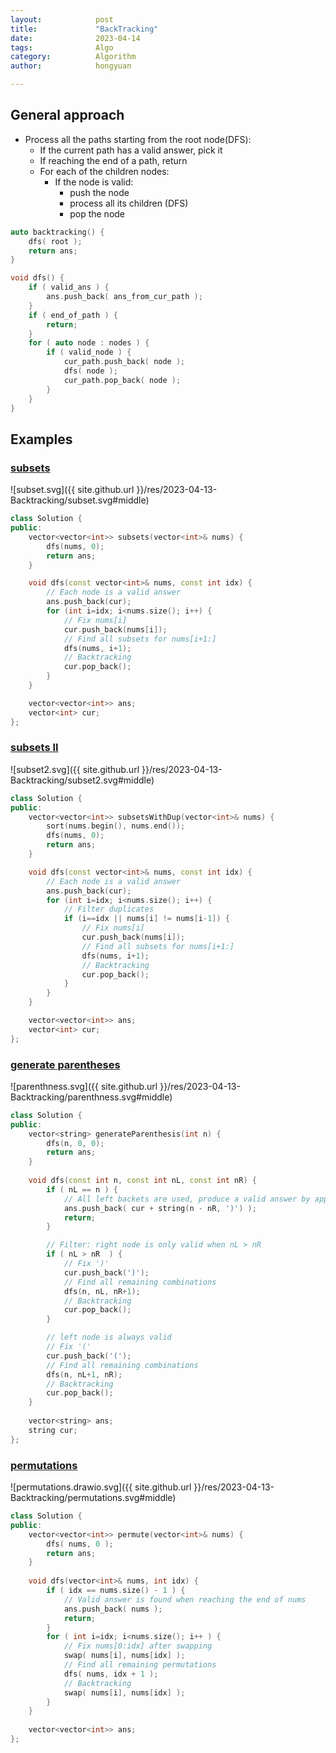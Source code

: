 ```yaml
---
layout:            post
title:             "BackTracking"
date:              2023-04-14
tags:              Algo
category:          Algorithm
author:            hongyuan

---
```


## General approach

* Process all the paths starting from the root node(DFS):
    - If the current path has a valid answer, pick it
    - If reaching the end of a path, return
    - For each of the children nodes:
        * If the node is valid:
            - push the node
            - process all its children (DFS)
            - pop the node


```cpp
auto backtracking() {
    dfs( root );
    return ans;
}

void dfs() {
    if ( valid_ans ) {
        ans.push_back( ans_from_cur_path );
    }
    if ( end_of_path ) {
        return;
    }
    for ( auto node : nodes ) {
        if ( valid_node ) {
            cur_path.push_back( node );
            dfs( node );
            cur_path.pop_back( node );
        }
    }
}
```

## Examples

### [subsets](https://leetcode.com/problems/subsets/description/)

![subset.svg]({{ site.github.url }}/res/2023-04-13-Backtracking/subset.svg#middle)

```cpp
class Solution {
public:
    vector<vector<int>> subsets(vector<int>& nums) {
        dfs(nums, 0);
        return ans;
    }

    void dfs(const vector<int>& nums, const int idx) {
        // Each node is a valid answer
        ans.push_back(cur);
        for (int i=idx; i<nums.size(); i++) {
            // Fix nums[i]
            cur.push_back(nums[i]);
            // Find all subsets for nums[i+1:]
            dfs(nums, i+1);
            // Backtracking
            cur.pop_back();
        }
    }

    vector<vector<int>> ans;
    vector<int> cur;
};
```

### [subsets II](https://leetcode.com/problems/subsets-ii/description/)

![subset2.svg]({{ site.github.url }}/res/2023-04-13-Backtracking/subset2.svg#middle)

```cpp
class Solution {
public:
    vector<vector<int>> subsetsWithDup(vector<int>& nums) {
        sort(nums.begin(), nums.end());
        dfs(nums, 0);
        return ans;
    }

    void dfs(const vector<int>& nums, const int idx) {
        // Each node is a valid answer
        ans.push_back(cur);
        for (int i=idx; i<nums.size(); i++) {
            // Filter duplicates
            if (i==idx || nums[i] != nums[i-1]) {
                // Fix nums[i]
                cur.push_back(nums[i]);
                // Find all subsets for nums[i+1:]
                dfs(nums, i+1);
                // Backtracking
                cur.pop_back();
            }
        }
    }

    vector<vector<int>> ans;
    vector<int> cur;
};
```

### [generate parentheses](https://leetcode.com/problems/generate-parentheses/description/)

![parenthness.svg]({{ site.github.url }}/res/2023-04-13-Backtracking/parenthness.svg#middle)

```cpp
class Solution {
public:
    vector<string> generateParenthesis(int n) {
        dfs(n, 0, 0);
        return ans;
    }
    
    void dfs(const int n, const int nL, const int nR) {
        if ( nL == n ) {
            // All left backets are used, produce a valid answer by appending ')'
            ans.push_back( cur + string(n - nR, ')') );
            return;
        }

        // Filter: right node is only valid when nL > nR
        if ( nL > nR  ) {
            // Fix ')'
            cur.push_back(')');
            // Find all remaining combinations
            dfs(n, nL, nR+1);
            // Backtracking
            cur.pop_back();
        }

        // left node is always valid
        // Fix '('
        cur.push_back('(');
        // Find all remaining combinations
        dfs(n, nL+1, nR);
        // Backtracking
        cur.pop_back();
    }
        
    vector<string> ans;
    string cur;
};
```

### [permutations](https://leetcode.com/problems/permutations/description/)

![permutations.drawio.svg]({{ site.github.url }}/res/2023-04-13-Backtracking/permutations.svg#middle)


```cpp
class Solution {
public:
    vector<vector<int>> permute(vector<int>& nums) {
        dfs( nums, 0 );
        return ans;
    }
    
    void dfs(vector<int>& nums, int idx) {
        if ( idx == nums.size() - 1 ) {
            // Valid answer is found when reaching the end of nums
            ans.push_back( nums );
            return;
        }
        for ( int i=idx; i<nums.size(); i++ ) {
            // Fix nums[0:idx] after swapping
            swap( nums[i], nums[idx] );
            // Find all remaining permutations
            dfs( nums, idx + 1 );
            // Backtracking
            swap( nums[i], nums[idx] );
        }
    }
    
    vector<vector<int>> ans;
};
```
